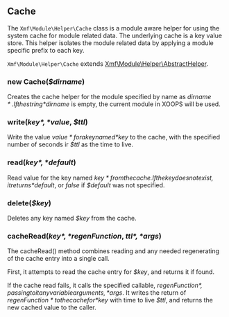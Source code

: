 ## Cache

The `Xmf\Module\Helper\Cache` class is a module aware helper for using the system cache for module
related data. The underlying cache is a key value store. This helper isolates the module related data
by applying a module specific prefix to each key.

`Xmf\Module\Helper\Cache` extends [Xmf\Module\Helper\AbstractHelper](abstracthelper.php).

### new Cache(*$dirname*)

Creates the cache helper for the module specified by name as *$dirname*.
If the string *$dirname* is empty, the current module in XOOPS will be used.

### write(*$key*, *$value*, *$ttl*)

Write the value *$value* for a key named *$key* to the cache, with the specified number of seconds ir *$ttl*
as the time to live.

### read(*$key*, *$default*)

Read value for the key named *$key* from the cache. If the key does not exist, it returns
*$default*, or *false* if *$default* was not specified.

### delete(*$key*)

Deletes any key named *$key* from the cache.

### cacheRead(*$key*, *$regenFunction*, *$ttl*, *$args*)

The cacheRead() method combines reading and any needed regenerating of the cache entry into a single call.

First, it attempts to read the cache entry for *$key*, and returns it if found.

If the cache read fails, it calls the specified callable, *$regenFunction*, passing to it any
variable arguments,  *$args*. It writes the return of *$regenFunction* to the cache for *$key*
with time to live *$ttl*, and returns the new cached value to the caller.
